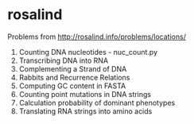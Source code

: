 # rosalind
Problems from http://rosalind.info/problems/locations/


1) Counting DNA nucleotides - nuc_count.py
2) Transcribing DNA into RNA
3) Complementing a Strand of DNA
4) Rabbits and Recurrence Relations
5) Computing GC content in FASTA
6) Counting point mutations in DNA strings
7) Calculation probability of dominant phenotypes
8) Translating RNA strings into amino acids
